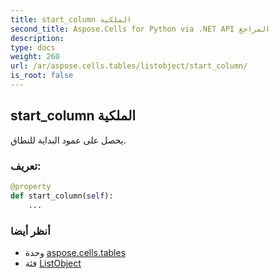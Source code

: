```yaml
---
title: start_column الملكية
second_title: Aspose.Cells for Python via .NET API المراجع
description:
type: docs
weight: 260
url: /ar/aspose.cells.tables/listobject/start_column/
is_root: false
---
```

##  start_column الملكية

يحصل على عمود البداية للنطاق.
###  تعريف:
```python
@property
def start_column(self):
    ...
```

###  أنظر أيضا
* وحدة [aspose.cells.tables](../../)
* فئة [ListObject](/cells/python-net/ar/aspose.cells.tables/listobject)
